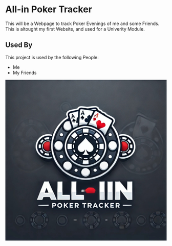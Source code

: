 
# All-in Poker Tracker

This will be a Webpage to track Poker Evenings of me and some Friends. This is altought my first Website, and used for a Univerity Module.

## Used By

This project is used by the following People:

- Me
- My Friends

![Logo](https://github.com/SebastianLuccaTernes/All-In-Tracker/blob/main/images/All-In-Logo.jpeg)